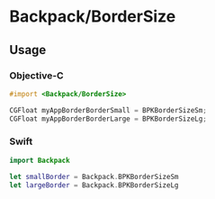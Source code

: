 # Backpack/BorderSize

## Usage

### Objective-C

```objective-c
#import <Backpack/BorderSize>

CGFloat myAppBorderBorderSmall = BPKBorderSizeSm;
CGFloat myAppBorderBorderLarge = BPKBorderSizeLg;
```


### Swift

```swift
import Backpack

let smallBorder = Backpack.BPKBorderSizeSm
let largeBorder = Backpack.BPKBorderSizeLg
```


